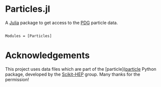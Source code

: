 # Particles.jl

A [Julia](https://julialang.org) package to get access to the
[PDG](http://pdg.lbl.gov) particle data.


```@index
```

```@autodocs
Modules = [Particles]
```

# Acknowledgements

This project uses data files which are part of the
[particle]([particle](https://github.com/scikit-hep/particle) Python
package, developed by the [Scikit-HEP](http://scikit-hep.org) group. Many
thanks for the permission!
